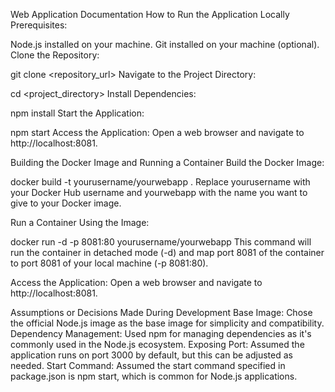 Web Application Documentation
How to Run the Application Locally
Prerequisites:

Node.js installed on your machine.
Git installed on your machine (optional).
Clone the Repository:


git clone <repository_url>
Navigate to the Project Directory:


cd <project_directory>
Install Dependencies:


npm install
Start the Application:


npm start
Access the Application:
Open a web browser and navigate to http://localhost:8081.

Building the Docker Image and Running a Container
Build the Docker Image:


docker build -t yourusername/yourwebapp .
Replace yourusername with your Docker Hub username and yourwebapp with the name you want to give to your Docker image.

Run a Container Using the Image:


docker run -d -p 8081:80 yourusername/yourwebapp
This command will run the container in detached mode (-d) and map port 8081 of the container to port 8081 of your local machine (-p 8081:80).

Access the Application:
Open a web browser and navigate to http://localhost:8081.

Assumptions or Decisions Made During Development
Base Image: Chose the official Node.js image as the base image for simplicity and compatibility.
Dependency Management: Used npm for managing dependencies as it's commonly used in the Node.js ecosystem.
Exposing Port: Assumed the application runs on port 3000 by default, but this can be adjusted as needed.
Start Command: Assumed the start command specified in package.json is npm start, which is common for Node.js applications.
